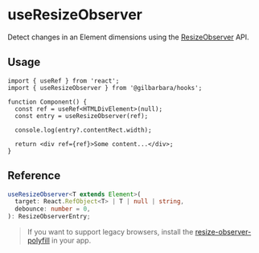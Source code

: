 # useResizeObserver

Detect changes in an Element dimensions using the [ResizeObserver](https://developer.mozilla.org/en-US/docs/Web/API/ResizeObserver) API.

## Usage

```tsx
import { useRef } from 'react';
import { useResizeObserver } from '@gilbarbara/hooks';

function Component() {
  const ref = useRef<HTMLDivElement>(null);
  const entry = useResizeObserver(ref);

  console.log(entry?.contentRect.width);

  return <div ref={ref}>Some content...</div>;
}
```

## Reference

```typescript
useResizeObserver<T extends Element>(
  target: React.RefObject<T> | T | null | string,
  debounce: number = 0,
): ResizeObserverEntry;
```

> If you want to support
legacy browsers, install the [resize-observer-polyfill](https://www.npmjs.com/package/resize-observer-polyfill) in your app.
